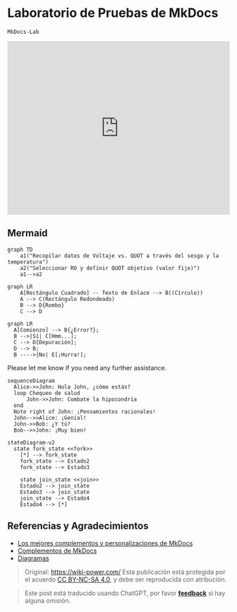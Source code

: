 # Laboratorio de Pruebas de MkDocs

`MkDocs-Lab`

<iframe frameborder="0" style="width:100%;height:393px;" src="https://viewer.diagrams.net/?tags=%7B%7D&highlight=0000ff&edit=_blank&layers=1&nav=1&title=1.drawio#R7VhZc9MwEP41Hp5gfKRO%2BojTpgVCB2ihw6NiK7aI7DWynINfzyqWYzsOOYD0yDQPGe16s5L2%2B%2FaIDacfz68ESaOPEFBu2GYwN5wLw7a7HRe%2FlWJRKM4su1CEggWFyqoUt%2BwX1UpTa3MW0KxhKAG4ZGlT6UOSUF82dEQImDXNxsCbu6YkpC3FrU94W3vPAhkV2p7drfTXlIVRubPlnhdPYlIa65tkEQlgVlM5l4bTFwCyWMXzPuUqdmVc7t8t7vlw4l69%2F5z9JF%2B9D3c3314XzgaH%2FGR1BUET%2BX9dayynhOc6XvquclEGUECeBFQ5MQ3Hi2TMcWnh8geVcqEBJ7kEVIGQEYSQED4ESLXdGBKpzSwl0yR4q4BFecTBnxSqAeNc74GStu%2BhlEkBkxV2ysEKCGXMyYhyj%2FiTcHnQPnAQ%2BCiBhCpXAZJB36U63GWl9faMrcYgg1z4dIudoylOREi3%2BdNZpc5X46lG7opCTKVYoIGgnEg2bZKZ6JwIV3YV7rjQ0B9AA6dFgyGJU5X1QLPklcTVDMRkCzcULrOISXqbkmWAZlhNmnyp8wCv6oWcZJlGcQfIh4E0pULS%2Bdawlk9dndu6uPW0OKsqhVWmf1SrEh3zSEB0WkB8x%2BL5kpL%2FkpLunilZdqydOanJUhJj7xTVnj4BS2TNBMbjDA%2B2Tp3Vhn%2FPprMWm26gRabdeDxruj0SmbqHccl68lxy%2F9AiXI5h8EYCV6FapTwPQyQLuksMZ9CuXRHEozzb3S4aGCsGDUjMuIrXNeVTKplPNjQVwlmI%2B174CDcVm8mDW7IkRMmtpLslWbH%2BHrHZdJvNZiXXu425odv0jtVtui1MPyF6BXS2yZf4nljHd%2Bw1EM4fu%2BX39inSz7oEP3jHL6vp7pZv7VmmNXvMNw5%2BGgR6%2BlPA%2BV4z5csYcByG2ac2CJQnrPHJy%2FmoPQmMcpEsBwHI5csksG0SsDc1oQedBMpCWAP1C00JQzDN4SnOAev%2F%2FDvOY88BZaVoQsBVTG2zyLATw2B9FnOs42GAYvWmtiiF1etu5%2FI3"></iframe>

## Mermaid

```mermaid
graph TD
    a1("Recopilar datos de Voltaje vs. QUOT a través del sesgo y la temperatura")
    a2("Seleccionar RO y definir QUOT objetivo (valor fijo)")
    a1-->a2
```

```mermaid
graph LR
    A[Rectángulo Cuadrado] -- Texto de Enlace --> B((Círculo))
    A --> C(Rectángulo Redondeado)
    B --> D{Rombo}
    C --> D
```

```mermaid
graph LR
  A[Comienzo] --> B{¿Error?};
  B -->|Sí| C[Hmm...];
  C --> D[Depuración];
  D --> B;
  B ---->|No| E[¡Hurra!];
```

Please let me know if you need any further assistance.

```mermaid
sequenceDiagram
  Alice->>John: Hola John, ¿cómo estás?
  loop Chequeo de salud
      John->>John: Combate la hipocondría
  end
  Note right of John: ¡Pensamientos racionales!
  John-->>Alice: ¡Genial!
  John->>Bob: ¿Y tú?
  Bob-->>John: ¡Muy bien!
```

```mermaid
stateDiagram-v2
  state fork_state <<fork>>
    [*] --> fork_state
    fork_state --> Estado2
    fork_state --> Estado3

    state join_state <<join>>
    Estado2 --> join_state
    Estado3 --> join_state
    join_state --> Estado4
    Estado4 --> [*]
```

## Referencias y Agradecimientos

- [Los mejores complementos y personalizaciones de MkDocs](https://chrieke.medium.com/the-best-mkdocs-plugins-and-customizations-fc820eb19759)
- [Complementos de MkDocs](https://github.com/mkdocs/mkdocs/wiki/MkDocs-Plugins)
- [Diagramas](https://squidfunk.github.io/mkdocs-material/reference/diagrams/)

> Original: <https://wiki-power.com/>
> Esta publicación está protegida por el acuerdo [CC BY-NC-SA 4.0](https://creativecommons.org/licenses/by/4.0/deed.en), y debe ser reproducida con atribución.

> Este post está traducido usando ChatGPT, por favor [**feedback**](https://github.com/linyuxuanlin/Wiki_MkDocs/issues/new) si hay alguna omisión.